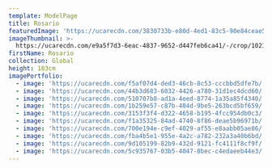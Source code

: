 ```yaml
---
template: ModelPage
title: Rosario
featuredImage: 'https://ucarecdn.com/3830733b-e80d-4ed1-83c5-90e84ceae511/'
imageThumbnail: >-
  https://ucarecdn.com/e9a5f7d3-6eac-4837-9652-d447feb6ca41/-/crop/1021x1212/410,228/-/preview/
firstName: Rosario
collection: Global
height: 183cm
imagePortfolio:
  - image: 'https://ucarecdn.com/f5af07d4-ded3-46cb-8c53-cccbbd5dfe7b/'
  - image: 'https://ucarecdn.com/44b3d683-6032-4426-a780-31d1ec4dcd60/'
  - image: 'https://ucarecdn.com/510707b8-ad1a-4eed-8774-1a35a85f4340/'
  - image: 'https://ucarecdn.com/1b259e57-c87b-484d-9be5-263bcd5bf659/'
  - image: 'https://ucarecdn.com/3153f3f4-d322-4658-b195-4fcc954db0c3/'
  - image: 'https://ucarecdn.com/f1a35325-84ad-4740-8f86-deae5b96971b/'
  - image: 'https://ucarecdn.com/700e194e-c9ef-4029-af55-e8aabb05ae86/'
  - image: 'https://ucarecdn.com/fba4b5e1-955e-4a2c-a782-232a3a40b6bd/'
  - image: 'https://ucarecdn.com/9d105199-82b9-432d-9121-fc4111f8cf9f/'
  - image: 'https://ucarecdn.com/5c935767-03b5-4047-8bec-c4edaeeb44e3/'
---
```


